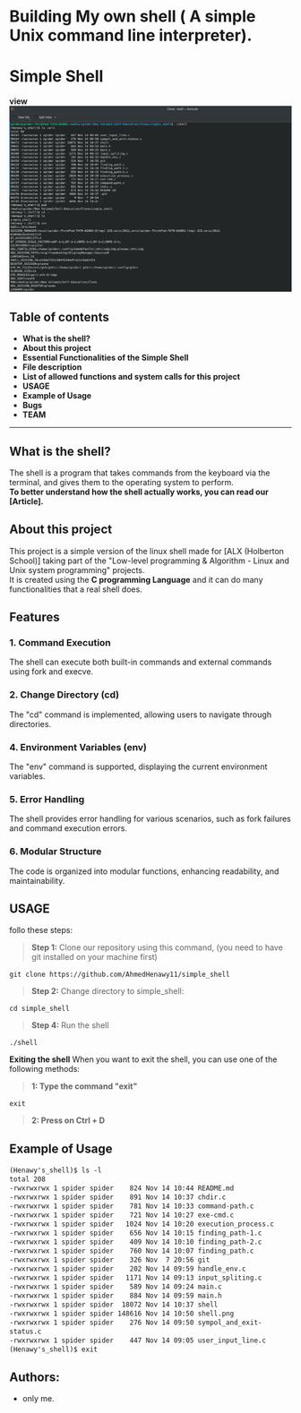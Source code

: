 # Building My own shell ( A simple Unix command line interpreter).
# Simple Shell

**view**
![shell](/shell.png)

## Table of contents
 - **What is the shell?**
 - **About this project**
 - **Essential Functionalities of the Simple Shell**
 - **File description**
 - **List of allowed functions and system calls for this project**
 - **USAGE**
 - **Example of Usage**
 - **Bugs**
 - **TEAM**
 ****
 ## What is the shell?
The shell is a program that takes commands from the keyboard via the terminal, and gives them to the operating system to perform.\
**To better understand how the shell actually works, you can read our [Article].**

## About this project
This project is a simple version of the linux shell made for [ALX (Holberton School)] taking part of the "Low-level programming & Algorithm - Linux and Unix system programming" projects.\
It is created using the **C programming Language** and it can do many functionalities that a real shell does.

## Features

### 1. Command Execution

The shell can execute both built-in commands and external commands using fork and execve.

### 2. Change Directory (cd)

The "cd" command is implemented, allowing users to navigate through directories.

### 4. Environment Variables (env)

The "env" command is supported, displaying the current environment variables.

### 5. Error Handling

The shell provides error handling for various scenarios, such as fork failures and command execution errors.

### 6. Modular Structure

The code is organized into modular functions, enhancing readability, and maintainability.

## USAGE
follo these steps:
> **Step 1:** Clone our repository using this command, (you need to have git installed on your machine first)
````
git clone https://github.com/AhmedHenawy11/simple_shell
````
> **Step 2:** Change directory to simple_shell:
````
cd simple_shell
````
> **Step 4:** Run the shell
````
./shell
````
**Exiting the shell**
When you want to exit the shell, you can use one of the following methods:
> **1: Type the command "exit"**
````
exit
````
> **2: Press on Ctrl + D**

## Example of Usage
````
(Henawy's_shell)$ ls -l
total 208
-rwxrwxrwx 1 spider spider    824 Nov 14 10:44 README.md
-rwxrwxrwx 1 spider spider    891 Nov 14 10:37 chdir.c
-rwxrwxrwx 1 spider spider    781 Nov 14 10:33 command-path.c
-rwxrwxrwx 1 spider spider    721 Nov 14 10:27 exe-cmd.c
-rwxrwxrwx 1 spider spider   1024 Nov 14 10:20 execution_process.c
-rwxrwxrwx 1 spider spider    656 Nov 14 10:15 finding_path-1.c
-rwxrwxrwx 1 spider spider    409 Nov 14 10:10 finding_path-2.c
-rwxrwxrwx 1 spider spider    760 Nov 14 10:07 finding_path.c
-rwxrwxrwx 1 spider spider    326 Nov  7 20:56 git
-rwxrwxrwx 1 spider spider    202 Nov 14 09:59 handle_env.c
-rwxrwxrwx 1 spider spider   1171 Nov 14 09:13 input_spliting.c
-rwxrwxrwx 1 spider spider    589 Nov 14 09:24 main.c
-rwxrwxrwx 1 spider spider    884 Nov 14 09:59 main.h
-rwxrwxrwx 1 spider spider  18072 Nov 14 10:37 shell
-rwxrwxrwx 1 spider spider 148616 Nov 14 10:50 shell.png
-rwxrwxrwx 1 spider spider    276 Nov 14 09:50 sympol_and_exit-status.c
-rwxrwxrwx 1 spider spider    447 Nov 14 09:05 user_input_line.c
(Henawy's_shell)$ exit

````
## Authors:
- only me.